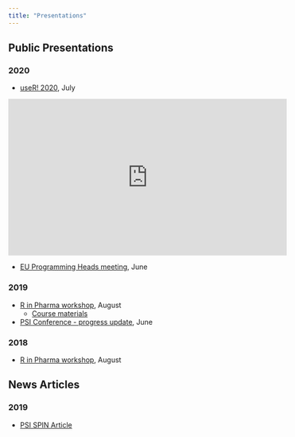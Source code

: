 ```yaml
---
title: "Presentations"
---
```


## Public Presentations

### 2020

* [useR! 2020](https://youtu.be/WUVUjdqifJ8), July  

<iframe width="560" height="315" src="https://www.youtube.com/embed/WUVUjdqifJ8" frameborder="0" allow="accelerometer; autoplay; encrypted-media; gyroscope; picture-in-picture" allowfullscreen></iframe>

* [EU Programming Heads meeting](/presentations/eu_prog_heads.pdf), June

### 2019

* [R in Pharma workshop](/presentations/rpharma_2019.pdf), August
    - [Course materials](https://github.com/pharmaR/rpharma2019)
* [PSI Conference - progress update](/presentations/validation_hub.pdf), June

### 2018

* [R in Pharma workshop](/presentations/R_Validation_Workshop.pdf), August

## News Articles

### 2019

* [PSI SPIN Article](/presentations/spin_r_validation.pdf)